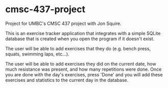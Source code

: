 # cmsc-437-project
Project for UMBC's CMSC 437 project with Jon Squire.

This is an exercise tracker application that integrates with a simple SQLite database that is created when you open the program if it  doesn't exist. 

The user will be able to add exercises that they do (e.g. bench press, squats, swimming laps, etc...).

The user will be able to add exercises they did on the current date, how much resistance was present, and how many repetitions were done. Once you are done with the day's exercises, press 'Done' and you will add these exercises and statistics to the current day in the database. 


